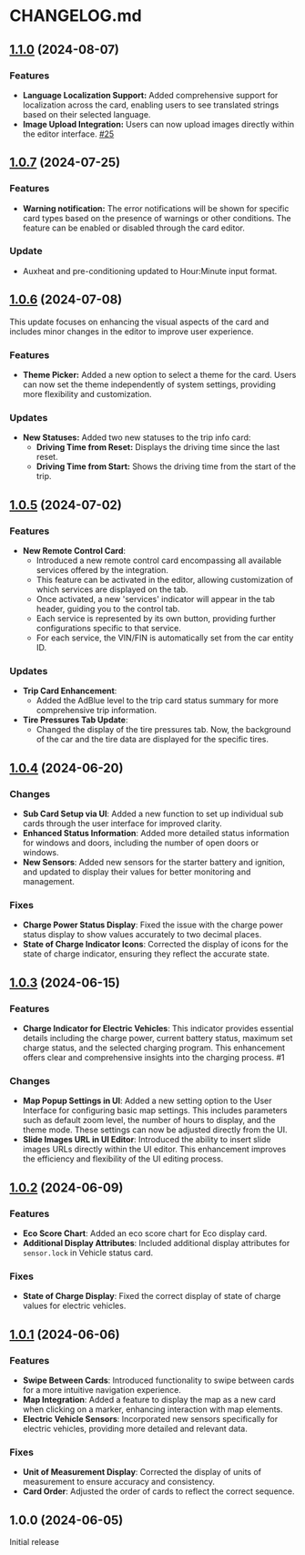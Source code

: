 # CHANGELOG.md

## [1.1.0](https://github.com/ngocjohn/vehicle-info-card/releases/tag/v1.1.0) (2024-08-07)

### Features

- **Language Localization Support:** Added comprehensive support for localization across the card, enabling users to see translated strings based on their selected language.
- **Image Upload Integration:** Users can now upload images directly within the editor interface. [#25](https://github.com/ngocjohn/vehicle-info-card/pull/25)

## [1.0.7](https://github.com/ngocjohn/vehicle-info-card/releases/tag/v1.0.7) (2024-07-25)

### Features

- **Warning notification:** The error notifications will be shown for specific card types based on the presence of warnings or other conditions. The feature can be enabled or disabled through the card editor.

### Update

- Auxheat and pre-conditioning updated to Hour:Minute input format.

## [1.0.6](https://github.com/ngocjohn/vehicle-info-card/releases/tag/v1.0.6) (2024-07-08)

This update focuses on enhancing the visual aspects of the card and includes minor changes in the editor to improve user experience.

### Features

- **Theme Picker:** Added a new option to select a theme for the card. Users can now set the theme independently of system settings, providing more flexibility and customization.

### Updates

- **New Statuses:** Added two new statuses to the trip info card:
  - **Driving Time from Reset:** Displays the driving time since the last reset.
  - **Driving Time from Start:** Shows the driving time from the start of the trip.

## [1.0.5](https://github.com/ngocjohn/vehicle-info-card/releases/tag/v1.0.5) (2024-07-02)

### Features

- **New Remote Control Card**:
  - Introduced a new remote control card encompassing all available services offered by the integration.
  - This feature can be activated in the editor, allowing customization of which services are displayed on the tab.
  - Once activated, a new 'services' indicator will appear in the tab header, guiding you to the control tab.
  - Each service is represented by its own button, providing further configurations specific to that service.
  - For each service, the VIN/FIN is automatically set from the car entity ID.

### Updates

- **Trip Card Enhancement**:
  - Added the AdBlue level to the trip card status summary for more comprehensive trip information.
- **Tire Pressures Tab Update**:
  - Changed the display of the tire pressures tab. Now, the background of the car and the tire data are displayed for the specific tires.

## [1.0.4](https://github.com/ngocjohn/vehicle-info-card/releases/tag/v1.0.4) (2024-06-20)

### Changes

- **Sub Card Setup via UI**: Added a new function to set up individual sub cards through the user interface for improved clarity.
- **Enhanced Status Information**: Added more detailed status information for windows and doors, including the number of open doors or windows.
- **New Sensors**: Added new sensors for the starter battery and ignition, and updated to display their values for better monitoring and management.

### Fixes

- **Charge Power Status Display**: Fixed the issue with the charge power status display to show values accurately to two decimal places.
- **State of Charge Indicator Icons**: Corrected the display of icons for the state of charge indicator, ensuring they reflect the accurate state.

## [1.0.3](https://github.com/ngocjohn/vehicle-info-card/releases/tag/v1.0.3) (2024-06-15)

### Features

- **Charge Indicator for Electric Vehicles**: This indicator provides essential details including the charge power, current battery status, maximum set charge status, and the selected charging program. This enhancement offers clear and comprehensive insights into the charging process. #1

### Changes

- **Map Popup Settings in UI**: Added a new setting option to the User Interface for configuring basic map settings. This includes parameters such as default zoom level, the number of hours to display, and the theme mode. These settings can now be adjusted directly from the UI.
- **Slide Images URL in UI Editor**: Introduced the ability to insert slide images URLs directly within the UI editor. This enhancement improves the efficiency and flexibility of the UI editing process.

## [1.0.2](https://github.com/ngocjohn/vehicle-info-card/releases/tag/v1.0.2) (2024-06-09)

### Features

- **Eco Score Chart**: Added an eco score chart for Eco display card.
- **Additional Display Attributes**: Included additional display attributes for `sensor.lock` in Vehicle status card.

### Fixes

- **State of Charge Display**: Fixed the correct display of state of charge values for electric vehicles.

## [1.0.1](https://github.com/ngocjohn/vehicle-info-card/releases/tag/v1.0.1) (2024-06-06)

### Features

- **Swipe Between Cards**: Introduced functionality to swipe between cards for a more intuitive navigation experience.
- **Map Integration**: Added a feature to display the map as a new card when clicking on a marker, enhancing interaction with map elements.
- **Electric Vehicle Sensors**: Incorporated new sensors specifically for electric vehicles, providing more detailed and relevant data.

### Fixes

- **Unit of Measurement Display**: Corrected the display of units of measurement to ensure accuracy and consistency.
- **Card Order**: Adjusted the order of cards to reflect the correct sequence.

## 1.0.0 (2024-06-05)

Initial release

